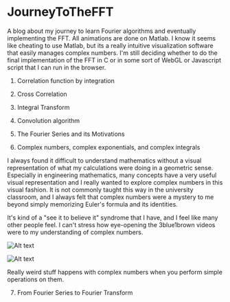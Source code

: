 # JourneyToTheFFT
A blog about my journey to learn Fourier algorithms and eventually implementing the FFT.  All animations are done on Matlab.  I know it seems like cheating to use Matlab, but its a really intuitive visualization software that easily manages complex numbers.  I'm still deciding whether to do the final implementation of the FFT in C or in some sort of WebGL or Javascript script that I can run in the browser.  

1. Correlation function by integration

2. Cross Correlation

3. Integral Transform

4. Convolution algorithm

5. The Fourier Series and its Motivations

6. Complex numbers, complex exponentials, and complex integrals

  I always found it difficult to understand mathematics without a visual representation of what
  my calculations were doing in a geometric sense.  Especially in engineering mathematics, many
  concepts have a very useful visual representation and I really wanted to explore complex numbers in this visual fashion.  It is not commonly taught this way in the university classroom, and I always felt that complex numbers were a mystery to me beyond simply memorizing Euler's formula and its identities.  

  It's kind of a "see it to believe it" syndrome that I have, and I feel like many other people feel.  I can't stress how eye-opening the 3blue1brown videos were to my understanding of complex numbers.  

  ![Alt text](https://user-images.githubusercontent.com/14359191/43619004-87a56382-9680-11e8-972a-0978d3b7bb3f.gif)

  ![Alt text](https://user-images.githubusercontent.com/14359191/43619005-88658054-9680-11e8-8309-5f689b2c7f0c.gif)

  Really weird stuff happens with complex numbers when you perform simple operations on them.

7. From Fourier Series to Fourier Transform
